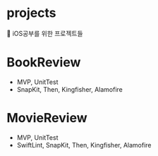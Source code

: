 # projects
🍎 iOS공부를 위한 프로젝트들

# BookReview
 * MVP, UnitTest
 * SnapKit, Then, Kingfisher, Alamofire

# MovieReview
 * MVP, UnitTest
 * SwiftLint, SnapKit, Then, Kingfisher, Alamofire
